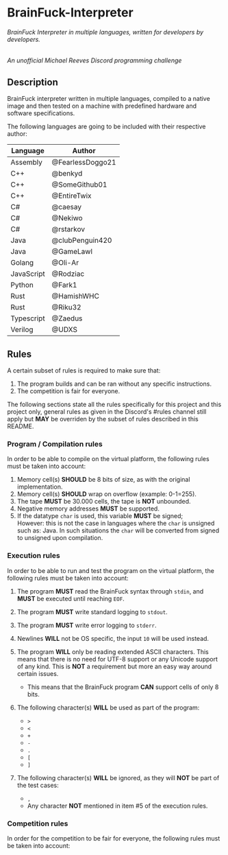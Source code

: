 # BrainFuck-Interpreter

###### BrainFuck Interpreter in multiple languages, written for developers by developers.

_An unofficial Michael Reeves Discord programming challenge_

## Description

BrainFuck interpreter written in multiple languages, compiled to a native image and then tested on a machine with predefined hardware and software specifications.

The following languages are going to be included with their respective author:

| Language   	| Author           	|
|------------	|------------------	|
| Assembly   	| @FearlessDoggo21 	|
| C++          | @benkyd            |
| C++        	| @SomeGithub01    	|
| C++        	| @EntireTwix      	|
| C#         	| @caesay          	|
| C#         	| @Nekiwo          	|
| C#           | @rstarkov          |
| Java         | @clubPenguin420    |
| Java       	| @GameLawl        	|
| Golang     	| @Oli-Ar          	|
| JavaScript   | @Rodziac           |
| Python       | @Fark1             |
| Rust         | @HamishWHC         |
| Rust         | @Riku32            |
| Typescript 	| @Zaedus          	|
| Verilog    	| @UDXS            	|

## Rules
A certain subset of rules is required to make sure that:
   1. The program builds and can be ran without any specific instructions. 
   2. The competition is fair for everyone.

The following sections state all the rules specifically for this project and this project only, general rules as given in the Discord's #rules channel still apply but **MAY** be overriden by the subset of rules described in this README.

### Program / Compilation rules
In order to be able to compile on the virtual platform, the following rules must be taken into account:
1. Memory cell(s) **SHOULD** be 8 bits of size, as with the original implementation.
2. Memory cell(s) **SHOULD** wrap on overflow (example: 0-1=255).
3. The tape **MUST** be 30.000 cells, the tape is **NOT** unbounded.
4. Negative memory addresses **MUST** be supported.
5. If the datatype `char` is used, this variable **MUST** be signed;  
However: this is not the case in languages where the `char` is unsigned such as: Java. In such situations the `char` will be converted from signed to unsigned upon compilation.

### Execution rules
In order to be able to run and test the program on the virtual platform, the following rules must be taken into account:
1. The program **MUST** read the BrainFuck syntax through `stdin`, and **MUST** be executed until reaching `EOF`.
2. The program **MUST** write standard logging to `stdout`.
3. The program **MUST** write error logging to `stderr`.
4. Newlines **WILL** not be OS specific, the input `10` will be used instead.
5. The program **WILL** only be reading extended ASCII characters. This means that there is no need for UTF-8 support or any Unicode support of any kind. This is **NOT** a requirement but more an easy way around certain issues.
   * This means that the BrainFuck program **CAN** support cells of only 8 bits.
6. The following character(s) **WILL** be used as part of the program: 
    - `>`
    - `<`
    - `+`
    - `-`
    - `.`
    - `[`
    - `]`
  
7. The following character(s) **WILL** be ignored, as they will **NOT** be part of the test cases:
   - `,`
   - Any character **NOT** mentioned in item #5 of the execution rules.


### Competition rules
In order for the competition to be fair for everyone, the following rules must be taken into account:
